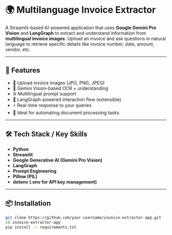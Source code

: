 # 🌍 Multilanguage Invoice Extractor

A Streamlit-based AI-powered application that uses **Google Gemini Pro Vision** and **LangGraph** to extract and understand information from **multilingual invoice images**. Upload an invoice and ask questions in natural language to retrieve specific details like invoice number, date, amount, vendor, etc.

---

## 🚀 Features

- 📸 Upload invoice images (JPG, PNG, JPEG)
- 🧠 Gemini Vision-based OCR + understanding
- 🌐 Multilingual prompt support
- 🔁 LangGraph-powered interaction flow (extensible)
- ⚡ Real-time response to your queries
- 🧾 Ideal for automating document processing tasks

---

## 🛠️ Tech Stack / Key Skills

- **Python**
- **Streamlit**
- **Google Generative AI (Gemini Pro Vision)**
- **LangGraph**
- **Prompt Engineering**
- **Pillow (PIL)**
- **dotenv (.env for API key management)**

---

## 📦 Installation

```bash
git clone https://github.com/your-username/invoice-extractor-app.git
cd invoice-extractor-app
pip install -r requirements.txt
